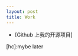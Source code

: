 ```yaml
---
layout: post
title: Work
---
```



- [Github 上我的开源项目]


[github-peter]:http://github.com/thinksource
[hc]:mybe later
